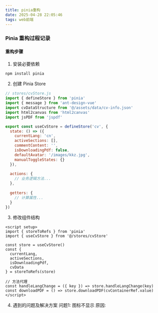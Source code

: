 ```yaml
---
title: pinia重构
date: 2025-04-28 22:05:46
tags: web前端
---
```

### Pinia 重构过程记录
#### 重构步骤

1. 安装必要依赖
```bash
npm install pinia
```

2. 创建 Pinia Store
```js
// stores/cvStore.js
import { defineStore } from 'pinia'
import { message } from 'ant-design-vue'
import cvDataStructure from '@/assets/data/cv-info.json'
import html2canvas from 'html2canvas'
import jsPDF from 'jspdf'

export const useCvStore = defineStore('cv', {
  state: () => ({
    currentLang: 'cn',
    activeSections: [],
    commentContent: '',
    isDownloadingPdf: false,
    defaultAvatar: '/images/kkz.jpg',
    manualToggleStates: {}
  }),
  
  actions: {
    // 业务逻辑方法...
  },
  
  getters: {
    // 计算属性...
  }
})
```

3. 修改组件结构
```vue
<script setup>
import { storeToRefs } from 'pinia'
import { useCvStore } from '@/stores/cvStore'

const store = useCvStore()
const { 
  currentLang,
  activeSections,
  isDownloadingPdf,
  cvData
} = storeToRefs(store)

// 方法代理
const handleLangChange = ({ key }) => store.handleLangChange(key)
const downloadPDF = () => store.downloadPDF(cvContainerRef.value)
</script>
```

4. 遇到的问题及解决方案
问题1: 图标不显示
原因: <script setup> 需要显式导入组件
解决:
```vue
import { GlobalOutlined } from '@ant-design/icons-vue'
```
问题2: DOM 元素访问
原因: Store 无法直接访问组件 ref
解决: 通过参数传递 DOM 元素
```js
// 组件中
store.downloadPDF(cvContainerRef.value)

// Store 中
downloadPDF(cvElement) {
  // 使用 cvElement
}
```
问题3: 响应式丢失
原因: 直接解构 store 会导致响应式丢失
解决: 使用 storeToRefs
```js
const { currentLang } = storeToRefs(store)
```